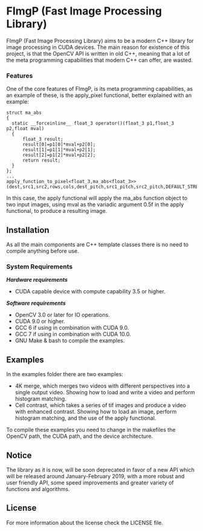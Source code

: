# FImgP (Fast Image Processing Library)
FImgP (Fast Image Processing Library) aims to be a modern C++ library for image processing in CUDA devices.
The main reason for existence of this project, is that the OpenCV API is written in old C++, meaning that a lot of the meta programming capabilities that modern C++ can offer, are wasted.

### Features
One of the core features of FImgP, is its meta programming capabilities, as an example of these, is the apply_pixel functional, better explained with an example:
```
struct ma_abs
{
  static __forceinline__ float_3 operator()(float_3 p1,float_3 p2,float mval)
  {
      float_3 result;
      result[0]=p1[0]*mval+p2[0];
      result[1]=p1[1]*mval+p2[1];
      result[2]=p1[2]*mval+p2[2];
      return result;
  }
};
...
apply_function_to_pixel<float_3,ma_abs<float_3>>(dest,src1,src2,rows,cols,dest_pitch,src1_pitch,src2_pitch,DEFAULT_STREAM,0.5f);
``` 
In this case, the apply functional will apply the ma_abs function object to two input images, using mval as the variadic argument 0.5f in the apply functional, to produce a resulting image.

## Installation
As all the main components are C++ template classes there is no need to compile anything before use.

### System Requirements
***Hardware requirements***
* CUDA capable device with compute capability 3.5 or higher.

***Software requirements***
* OpenCV 3.0 or later for IO operations.
* CUDA 9.0 or higher.
* GCC 6 if using in combination with CUDA 9.0.
* GCC 7 if using in combination with CUDA 10.0.
* GNU Make & bash to compile the examples.

## Examples
In the examples folder there are two examples:
* 4K merge, which merges two videos with different perspectives into a single output video. Showing how to load and write a video and perform histogram matching.
* Cell contrast, which takes a series of tif images and produce a video with enhanced contrast. Showing how to load an image, perform histogram matching, and the use of the apply functional.

To compile these examples you need to change in the makefiles the OpenCV path, the CUDA path, and the device architecture.
## Notice
The library as it is now, will be soon deprecated in favor of a new API which will be released around January-February 2019, with a more robust and user friendly API, some speed improvements and greater variety of functions and algorithms.

## License
For more information about the license check the LICENSE file.
